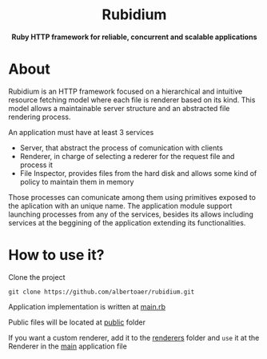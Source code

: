 <div align="center">
    <h1>Rubidium</h1>
    <strong>Ruby HTTP framework for reliable, concurrent and scalable applications</strong>
</div>

# About

Rubidium is an HTTP framework focused on a hierarchical and intuitive resource fetching model where each file is renderer based on its kind. This model allows a maintainable server structure and an abstracted file rendering process.

An application must have at least 3 services
- Server, that abstract the process of comunication with clients
- Renderer, in charge of selecting a rederer for the request file and process it
- File Inspector, provides files from the hard disk and allows some kind of policy to maintain them in memory
  
Those processes can comunicate among them using primitives exposed to the aplication with an unique name. The application module support launching processes from any of the services, besides its allows including services at the beggining of the application extending its functionalities.

# How to use it?

Clone the project
```
git clone https://github.com/albertoaer/rubidium.git
```

Application implementation is written at [main.rb](./main.rb)

Public files will be located at [public](./public) folder

If you want a custom renderer, add it to the [renderers](./lib/renderers) folder and `use` it at the Renderer in the [main](./main.rb) application file